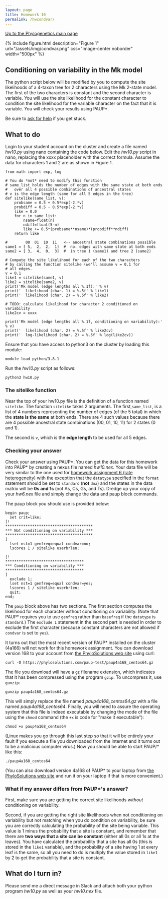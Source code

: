 ```yaml
---
layout: page
title: Homework 10
permalink: /hwcondvar/
---
```

[Up to the Phylogenetics main page](/phylogenetics2022/)

{% include figure.html description="Figure 1" url="/assets/img/condvar.png" css="image-center noborder" width="500px" %}

## Conditioning on variability in the Mk model

The python script below will be modified by you to compute the site likelihoods of a 4-taxon tree for 2 characters using the Mk 2-state model. The first of the two characters is constant and the second character is variable. You will use the site likelihood for the constant character to condition the site likelihood for the variable character on the fact that it is variable. You will check your results using PAUP\*.

Be sure to [ask for help](mailto:paul.lewis@uconn.edu) if you get stuck.

## What to do

Login to your student account on the cluster and create a file named _hw10.py_ using nano containing the code below. Edit the _hw10.py_ script in nano, replacing the xxxx placeholder with the correct formula. Assume the data for characters 1 and 2 are as shown in Figure 1.

    from math import exp, log

    # You do *not* need to modify this function
    # same_list holds the number of edges with the same state at both ends
    #   over all 4 possible combinations of ancestral states
    # v is the edge length (same for all 5 edges in the tree)
    def sitelike(same_list, v):
        probsame = 0.5 + 0.5*exp(-2.*v)
        probdiff = 0.5 - 0.5*exp(-2.*v)
        like = 0.0
        for n in same_list:
            nsame=float(n)
            ndiff=float(5-n)
            like += 0.5*(probsame**nsame)*(probdiff**ndiff)
        return like
    
    #        00  01  10  11   <-- ancestral state combinations possible    
    same1 = [ 5,  2,  2,  1]  #  no. edges with same state at both ends
    same2 = [ 3,  4,  0,  3]  #  in tree 1 (same1) and tree 2 (same2)

    # Compute the site likelihood for each of the two characters
    # by calling the function sitelike (we'll assume v = 0.1 for
    # all edges.
    v = 0.1
    like1 = sitelike(same1, v)
    like2 = sitelike(same2, v)
    print('Mk model (edge lengths all %.1f):' % v)
    print('  likelihood (char. 1) = %.5f' % like1)
    print('  likelihood (char. 2) = %.5f' % like2)
    
    # TODO: calculate likelihood for character 2 conditioned on variability
    like2cv = xxxx
    
    print('Mk model (edge lengths all %.1f, conditioning on variability):' % v)
    print('  likelihood (char. 2) = %.5f' % like2cv)
    print('  log-likelihood (char. 2) = %.5f' % log(like2cv))
    
Ensure that you have access to python3 on the cluster by loading this module:

    module load python/3.8.1

Run the _hw10.py_ script as follows:

    python3 hw10.py
    
### The sitelike function

Near the top of your hw10.py file is the definition of a function named `sitelike`. The function `sitelike` takes 2 arguments. The first,`same_list`, is a list of 4 numbers representing the number
of edges (of the 5 total) in which the **state is the same**
at both ends. There are 4 such values because there are 4
possible ancestral state combinations (00, 01, 10, 11) for 2 states (0 and 1). 

The second is `v`, which is the **edge length** to be used for all 5
edges. 

### Checking your answer

Check your answer using PAUP\*. You can get the data for this homework into PAUP\* by creating a nexus file named _hw10.nex_. Your data file will be very similar to the one used for [homework assignment 6 (rate heterogeneity)](https://plewis.github.io/hwratehet/) with the exception that the `datatype` specified in the `format` statement should be set to `standard` (**not** `dna`) and the states in the data matrix will be **0s and 1s** (not As, Cs, Gs, and Ts). Dredge up your copy of your _hw6.nex_ file and simply change the data and paup block commands.

The paup block you should use is provided below:

    begin paup;
      set crit=like;
    [!
    ***************************************
    *** Not conditioning on variability ***
    ***************************************
    ]  
      lset nst=1 genfreq=equal condvar=no;
      lscores 1 / sitelike userbrlen;

    [!
    ***********************************
    *** Conditioning on variability ***
    ***********************************
    ]
      exclude 1;  
      lset nst=1 genfreq=equal condvar=yes;
      lscores 1 / sitelike userbrlen;
      quit;
    end;

The `paup` block above has two sections. The first section computes the likelihood for each character without conditioning on variability. (Note that PAUP\* requires you to use `genfreq` rather than `basefreq` if the `datatype` is `standard`.) The `exclude 1` statement in the second part is needed in order to exclude the first character (because constant characters are not allowed if `condvar` is set to `yes`).

It turns out that the most recent version of PAUP\* installed on the cluster (4a166) will not work for this homework assignment. You can download version 168 to your account from [the PhyloSolutions web site](http://phylosolutions.com/paup-test/) using curl:

    curl -O https://phylosolutions.com/paup-test/paup4a168_centos64.gz

The file you download will have a `gz` filename extension, which indicates that it has been compressed using the program `gzip`. To uncompress it, use `gunzip`:

    gunzip paup4a168_centos64.gz
    
This will simply replace the file named _paup4a168_centos64.gz_ with a file named _paup4a168_centos64_. Finally, you will need to assure the operating system that this file is indeed executable by changing the mode of the file using the `chmod` command (the `+x` is code for "make it executable"):

    chmod +x paup4a168_centos64
    
(Linux makes you go through this last step so that it will be entirely your fault if you execute a file you downloaded from the internet and it turns out to be a malicious computer virus.) Now you should be able to start PAUP/* like this:

    ./paup4a168_centos64
    
(You can also download version 4a168 of PAUP\* to your laptop from [the PhyloSolutions web site](http://phylosolutions.com/paup-test/) and run it on your laptop if that is more convenient.)

### What if my answer differs from PAUP\*'s answer?

First, make sure you are getting the correct site likelihoods _without_ conditioning on variability.

Second, if you are getting the right site likelihoods when not conditioning on variability but not matching when you do condition on variability, be sure you are correctly calculating the probability of the site being variable. This value is 1 minus the probability that a site is constant, and remember that there are **two ways that a site can be constant** (either all 0s or all 1s at the leaves). You have calculated the probability that a site has all 0s (this is stored in the `like1` variable), and the probability of a site having 1 at every leaf is the same, so all you need to do is multiply the value stored in `like1` by 2 to get the probability that a site is constant.

## What do I turn in?

Please send me a direct message in Slack and attach both your python program _hw10.py_ as well as your _hw10.nex_ file.
